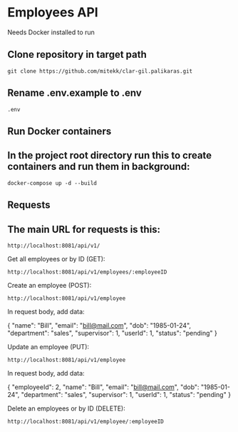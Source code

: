 # Employees API
Needs Docker installed to run

Clone repository in target path
-----

    git clone https://github.com/mitekk/clar-gil.palikaras.git

Rename .env.example to .env
-----

    .env

Run Docker containers
-----
In the project root directory run this to create containers and run them in background:
-----
    docker-compose up -d --build 

Requests
-----
The main URL for requests is this:
-----
    http://localhost:8081/api/v1/


Get all employees or by ID (GET):

    http://localhost:8081/api/v1/employees/:employeeID

Create an employee (POST):

    http://localhost:8081/api/v1/employee


In request body, add data:

{
    "name": "Bill",
    "email": "bill@mail.com",
    "dob": "1985-01-24",
    "department": "sales",
    "supervisor": 1,
    "userId": 1,
    "status": "pending"
}

Update an employee (PUT):

    http://localhost:8081/api/v1/employee


In request body, add data:

{
    "employeeId": 2,
    "name": "Bill",
    "email": "bill@mail.com",
    "dob": "1985-01-24",
    "department": "sales",
    "supervisor": 1,
    "userId": 1,
    "status": "pending"
}

Delete an employees or by ID (DELETE):

    http://localhost:8081/api/v1/employee/:employeeID

